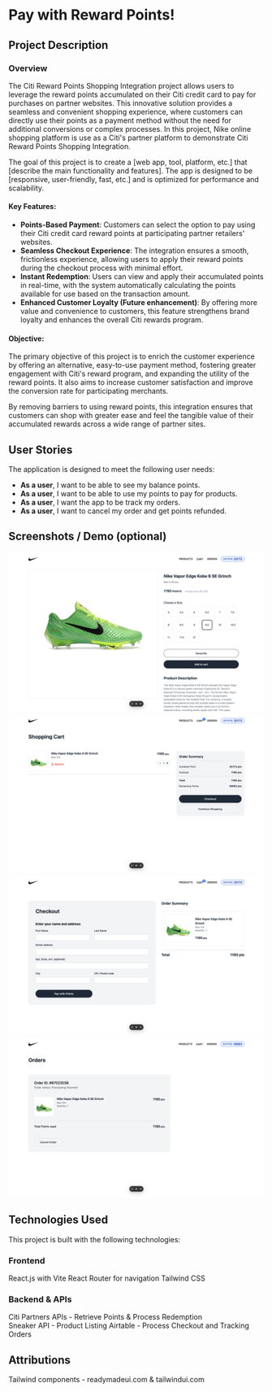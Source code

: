# Pay with Reward Points!

## Project Description

### Overview

The Citi Reward Points Shopping Integration project allows users to leverage the reward points accumulated on their Citi credit card to pay for purchases on partner websites. This innovative solution provides a seamless and convenient shopping experience, where customers can directly use their points as a payment method without the need for additional conversions or complex processes. In this project, Nike online shopping platform is use as a Citi's partner platform to demonstrate Citi Reward Points Shopping Integration.  

The goal of this project is to create a [web app, tool, platform, etc.] that [describe the main functionality and features]. The app is designed to be [responsive, user-friendly, fast, etc.] and is optimized for performance and scalability.


#### Key Features:

-   **Points-Based Payment**: Customers can select the option to pay using their Citi credit card reward points at participating partner retailers' websites.
-   **Seamless Checkout Experience**: The integration ensures a smooth, frictionless experience, allowing users to apply their reward points during the checkout process with minimal effort.
-   **Instant Redemption**: Users can view and apply their accumulated points in real-time, with the system automatically calculating the points available for use based on the transaction amount.
-   **Enhanced Customer Loyalty (Future enhancement)**: By offering more value and convenience to customers, this feature strengthens brand loyalty and enhances the overall Citi rewards program.

#### Objective:

The primary objective of this project is to enrich the customer experience by offering an alternative, easy-to-use payment method, fostering greater engagement with Citi's reward program, and expanding the utility of the reward points. It also aims to increase customer satisfaction and improve the conversion rate for participating merchants.

By removing barriers to using reward points, this integration ensures that customers can shop with greater ease and feel the tangible value of their accumulated rewards across a wide range of partner sites.

## User Stories

The application is designed to meet the following user needs:

-   **As a user**, I want to be able to see my balance points.
-   **As a user**, I want to be able to use my points to pay for products.
-   **As a user**, I want the app to be track my orders.
-   **As a user**, I want to cancel my order and get points refunded. 


## Screenshots / Demo (optional)

![Products Page](src/assets/products.png)
![Cart Page](src/assets/cart.png)
![Checkout Page](src/assets/checkout.png)
![Orders Page](src/assets/orders.png)


## Technologies Used

This project is built with the following technologies:

### Frontend
React.js with Vite
React Router for navigation
Tailwind CSS 

### Backend & APIs
Citi Partners APIs - Retrieve Points & Process Redemption    
Sneaker API - Product Listing 
Airtable - Process Checkout and Tracking Orders  


## Attributions

 Tailwind components - readymadeui.com & tailwindui.com
 